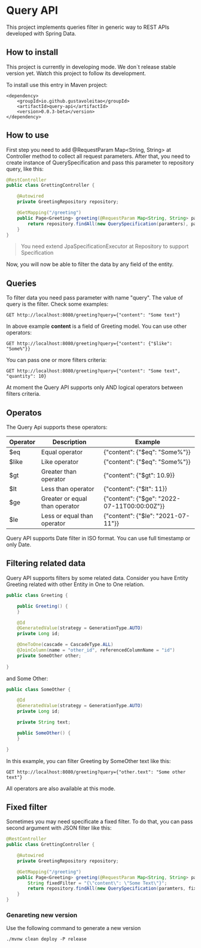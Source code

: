 # Query API

This project implements queries filter in generic way to REST APIs developed with Spring Data.

## How to install

This project is currently in developing mode. We don`t release stable version yet. Watch this project to follow its development.

To install use this entry in Maven project:

```
<dependency>
    <groupId>io.github.gustavoleitao</groupId>
    <artifactId>query-api</artifactId>
    <version>0.0.3-beta</version>
</dependency>
```

## How to use

First step you need to add @RequestParam Map<String, String> at Controller method to collect all request parameters. After that, you need to create instance of QuerySpecification and pass this parameter to repository query, like this:

```java
@RestController
public class GrettingController {

    @Autowired
    private GreetingRepository repository;

    @GetMapping("/greeting")
    public Page<Greeting> greeting(@RequestParam Map<String, String> parameters, Pageable pageable) {
        return repository.findAll(new QuerySpecification(paramters), pageable);
    }
}
```

> You need extend JpaSpecificationExecutor at Repository to support Specification


Now, you will now be able to filter the data by any field of the entity.

## Queries

To filter data you need pass parameter with name "query". The value of query is the filter. Check some examples:

```
GET http://localhost:8080/greeting?query={"content": "Some text"}
```

In above example **content** is a field of Greeting model. You can use other operators:

```
GET http://localhost:8080/greeting?query={"content": {"$like": "Some%"}}
```

You can pass one or more filters criteria:

```
GET http://localhost:8080/greeting?query={"content": "Some text", "quantity": 10}
```

At moment the Query API supports only AND logical operators between filters criteria.

## Operatos

The Query Api supports these operators:

| Operator | Description                    | Example                                      |
|----------|--------------------------------|----------------------------------------------|
| $eq      | Equal operator                 | {"content": {"$eq": "Some%"}}                |
| $like    | Like operator                  | {"content": {"$eq": "Some%"}}                |
| $gt      | Greater than operator          | {"content": {"$gt": 10.9}}                   |
| $lt      | Less than operator             | {"content": {"$lt": 11}}                     |
| $ge      | Greater or equal than operator | {"content": {"$ge": "2022-07-11T00:00:00Z"}} |
| $le      | Less or equal than operator    | {"content": {"$le": "2021-07-11"}}           |

Query API supports Date filter in ISO format. You can use full timestamp or only Date.

## Filtering related data

Query API supports filters by some related data. Consider you have Entity Greeting related with other Entity in One to One relation.

```java
public class Greeting {

    public Greeting() {
    }

    @Id
    @GeneratedValue(strategy = GenerationType.AUTO)
    private Long id;

    @OneToOne(cascade = CascadeType.ALL)
    @JoinColumn(name = "other_id", referencedColumnName = "id")
    private SomeOther other;
    
}
```

and Some Other:

```java
public class SomeOther {

    @Id
    @GeneratedValue(strategy = GenerationType.AUTO)
    private Long id;

    private String text;

    public SomeOther() {
    }

}
```

In this example, you can filter Greeting by SomeOther text like this:

```
GET http://localhost:8080/greeting?query={"other.text": "Some other text"}
```

All operators are also available at this mode.

## Fixed filter

Sometimes you may need specificate a fixed filter. To do that, you can pass second argument with JSON filter like this:

```java
@RestController
public class GrettingController {

    @Autowired
    private GreetingRepository repository;

    @GetMapping("/greeting")
    public Page<Greeting> greeting(@RequestParam Map<String, String> parameters, Pageable pageable) {
        String fixedFilter = "{\"content\": \"Some Text\"}";
        return repository.findAll(new QuerySpecification(paramters, fixedFilter), pageable);
    }
}
```

### Genareting new version

Use the following command to generate a new version

```
./mvnw clean deploy -P release 
```